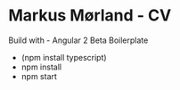 # Markus Mørland - CV

Build with - Angular 2 Beta Boilerplate

- (npm install typescript)
- npm install 
- npm start

